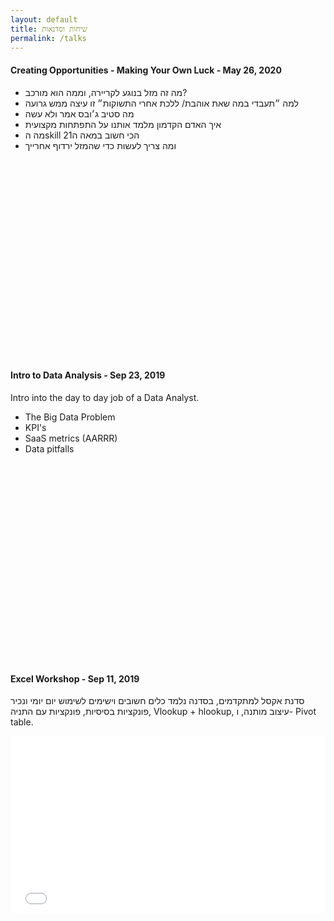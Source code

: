 ```yaml
---
layout: default
title: שיחות וסדנאות
permalink: /talks
---
```



#### Creating Opportunities - Making Your Own Luck - May 26, 2020

* מה זה מזל בנוגע לקריירה, וממה הוא מורכב?
* למה ״תעבדי במה שאת אוהבת/ ללכת אחרי התשוקות״ זו עיצה ממש גרועה
* מה סטיב ג׳ובס אמר ולא עשה
* איך האדם הקדמון מלמד אותנו על התפתחות מקצועית
* מה הskill הכי חשוב במאה ה21 
* ומה צריך לעשות כדי שהמזל ירדוף אחרייך


<!-- <iframe src="https://www.slideshare.net/ShiranKrasnov/slideshelf" width="760px" height="570px" frameborder="0" marginwidth="0" marginheight="0" scrolling="no" style="border:none;" allowfullscreen webkitallowfullscreen mozallowfullscreen></iframe> -->

<div style="left: 0; width: 100%; height: 0; position: relative; padding-bottom: 56.1972%;">

<script async class="speakerdeck-embed" data-id="43c0e49e0b044f169c323c3096da2157" data-ratio="1.77777777777778" src="//speakerdeck.com/assets/embed.js"></script></div>
<br>
<br>

#### Intro to Data Analysis - Sep 23, 2019

Intro into the day to day job of a Data Analyst.


* The Big Data Problem 
* KPI's 
* SaaS metrics (AARRR) 
* Data pitfalls
<div style="left: 0; width: 100%; height: 0; position: relative; padding-bottom: 56.1972%;">
<script async class="speakerdeck-embed" data-id="d30b76eb68514ae8b2f210dd11ddba14" data-ratio="1.77777777777778" src="//speakerdeck.com/assets/embed.js"></script></div>

<br>
<br>


#### Excel Workshop - Sep 11, 2019

סדנת אקסל למתקדמים, בסדנה נלמד כלים חשובים וישימים לשימוש יום יומי ונכיר פונקציות בסיסיות, פונקציות עם התניה, Vlookup + hlookup, עיצוב מותנה, ו- Pivot table.



<div style="left: 0; width: 100%; height: 0; position: relative; padding-bottom: 56.1972%;"><iframe src="//speakerdeck.com/player/d10897179ce54066acfe8e312d2274f4" style="border: 0; top: 0; left: 0; width: 100%; height: 100%; position: absolute;" allowfullscreen scrolling="no" allow="encrypted-media"></iframe></div>
